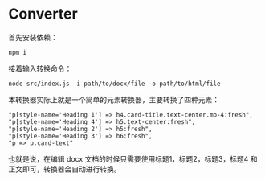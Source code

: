 # Converter

首先安装依赖：
```
npm i 
```

接着输入转换命令：
```
node src/index.js -i path/to/docx/file -o path/to/html/file
```

本转换器实际上就是一个简单的元素转换器，主要转换了四种元素：
```
"p[style-name='Heading 1'] => h4.card-title.text-center.mb-4:fresh",
"p[style-name='Heading 4'] => h5.text-center:fresh",
"p[style-name='Heading 2'] => h5:fresh",
"p[style-name='Heading 3'] => h6:fresh",
"p => p.card-text"
```

也就是说，在编辑 docx 文档的时候只需要使用标题1，标题2，标题3，标题4 和正文即可，转换器会自动进行转换。